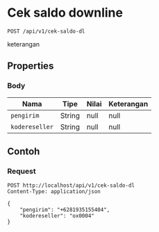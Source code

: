 # Cek saldo downline
```http
POST /api/v1/cek-saldo-dl
```
keterangan
## Properties
### Body
Nama | Tipe | Nilai | Keterangan
--- | --- | --- | ---
<code>pengirim</code> | String | null | null
<code>kodereseller</code> | String | null | null
## Contoh
### Request
```http
POST http://localhost/api/v1/cek-saldo-dl
Content-Type: application/json

{
    "pengirim": "+6281935155404",
    "kodereseller": "ox0004"
}


```
